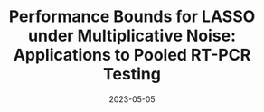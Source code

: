 ---
title: "Performance Bounds for LASSO under Multiplicative Noise: Applications to Pooled RT-PCR Testing"
authors: "Richeek Das, Aaron Jerry Ninan, **Adithya Bhaskar** and Ajit Rajwade"
collection: publications
permalink: https://arxiv.org/pdf/2305.17429.pdf
info: "[[paper]](https://arxiv.org/pdf/2305.17429.pdf)"
excerpt: 'Performance bounds for Group Testing of, e.g., COVID-19.'
date: 2023-05-05
venue: 'Signal Processing, Vol. 214, January 2024'
---